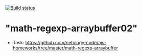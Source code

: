 [![Build status](https://ci.appveyor.com/api/projects/status/prwjos64a8218l0f?svg=true)](https://ci.appveyor.com/project/anikolaevski/math-regexp-arraybuffer02)

"math-regexp-arraybuffer02" 
==============================
- Task: https://github.com/netology-code/ajs-homeworks/tree/master/math-regexp-arraybuffer
